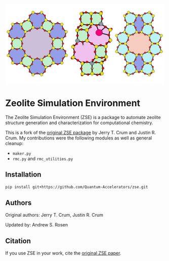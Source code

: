 <div align="center">
  <img src=examples/figures/zse_logo.jpeg width="600"><br>
</div>

# Zeolite Simulation Environment

The Zeolite Simulation Environment (ZSE) is a package to automate zeolite structure generation and characterization for computational chemistry.

This is a fork of the [original ZSE package](https://github.com/jtcrum/zse) by Jerry T. Crum and Justin R. Crum. My contributions were the following modules as well as general cleanup:
- `maker.py`
- `rmc.py` and `rmc_utilities.py`


## Installation

```bash
pip install git+https://github.com/Quantum-Accelerators/zse.git
```

## Authors

Original authors: Jerry T. Crum, Justin R. Crum

Updated by: Andrew S. Rosen

## Citation

If you use ZSE in your work, cite the [original ZSE paper](https://doi.org/10.1016/j.micromeso.2023.112466).

